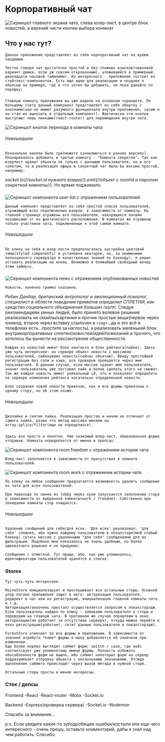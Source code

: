 # Корпоративный чат 

![Скриншот главного экрана чата, слева юзер-лист, в центре блок новостей, в верхней части кнопки выбора конмнат](/git/main.png)

Что у нас тут?
-------------------------

    Данное приложение представляет из себя корпоративный чат на время пандемии. 

    Честно говоря чат достаточно простой и без сложных изысков(черновой вариант демки, если уж совсем откровенным), уложившийся в примерный, двенадцати часовой таймлимит. Из интересного - приложение состоит из стейтлесс-компонентов. Есть еще идеи для реализации и позднее я объясню на примере, где и что хотел бы добавить, но пока давайте по порядку:

### <Lobby />
    Главную комнату приложения вы уже видели на основном скриншоте. По большому счету данный компонент представляет из себя обертку с кнопками(они не имеют разумного функционала внутри приложения, засим и не стал их выносить в отдельный компонент). Фактически эти кнопки выступают лишь линками(react-router) для перемещения внутри чата.
![Скриншот кнопок перехода в комнаты чата](/git/buttons.png)

###### Невошедшее

    Изначально кнопки было три(можете ознакомиться в ранних версиях). Планировалось добавить и третью комнату - "Комната секретов". Так как юзерлист хранит объекты не только с данными пользователя, но и его сокетом, то и реализация офера в секретный чат была бы весьма простой, например: 
*socket.to(//socket.id нужного юзера//).emit(//объект с roomId и паролем секретной комнаты//)*. 
    Но время поджимало.

### <UserList />

![Скриншот компонента user-list c отражением пользователей](/git/userList.png)

    Данный компонет представляет из себя простой список пользователей, отражающий всех подключенных юзеров, в зависимости от комнаты. На главной странице отражены все пользователи, находящиеся онлайн независимо от их фактического расположения. В комнатах же отражены только участники чата, подключенные к этой самой комнате.

###### Невошедшее 

    По клику на себя в юзер-листе предполагалась настройка цветовой темы(styled components) и установка аватарки, но, за неимением полноценного сервера(да и качественных знаний по бэкенду), я решил оставить реализацию на конец. Возможно в ближайший свободный вечер этим займусь.

### <News />

![Скриншот компонента news с отражением опубликованных новостей](/git/gossip.png)

    Новости, конечно громко сказанно. 
*Робин Данбар, британский антрополог и эволюционный психолог, специалист в области поведения приматов определил СПЛЕТНИ, как средство социального объединения больших групп.*
    Следуя рекомендациям умных людей, было принято волевое решение реализовать не смайлы/картинки и прочие простые вещи(первое через юникод, второе через вставку ссылочек в `<img>`...да и это всё в телефонах есть...простите за наглость), а реализовать маленький блок внутрикорпоративных сплетен/новостей/идей/пожеланий и прочего, что хотелось бы вынести на рассмотрение общественности.

    Каждая из новостей имеет блок контента и блок рейтинга(лайки). Здесь уже чуть интереснее: на сервере объект новости с массивом пользователей, лайкнувших новость(сейчас объясню). Ввиду простейшей регистрации без соли и хэша, все проверки проводятся через имя пользователя. В данном случае, если массив хранит имя пользователя, значит пользователь уже поставил лайк и более сделать этого не сможет. 
    Так же каждая новость имеет уникальный id, что и позволяет определить на сервере изменения рейтинга касательно определенной новости.

    Блок создания новой новости привязан, как и все формы привязаны к одному стору, но об этом позже.

###### Невошедшее

    Дизлайки и снятие лайка. Реализация простая и ничем не отличает от самого лайка, разве что метод массива меняем на array.splice/filter(еще не определился).

### <Room />

    Здесь все просто и понятно. Уже знакомый юзер-лист, обыкновенная форма отправки. Комната определяется от имени в пропсах.
![Скриншот компонента room freedom с отражением истории чата](/git/room.png)

    Юзер-лист заполняется в зависимости от присутствия в комнате пользователей. 
![Скриншот компонента room work с отражением истории чата](/git/room2.png)

    По клику на любое сообщение предлагается возможность удалить сообщение из чата для всех пользователей.

    При переходе по линке из lobby через хуки запускается заполнение стора в зависимости от выбранной комнаты(work / freedom). Собственно при покидании комнаты стор очищается.

###### Невошедшее

    Удаление сообщений для себя/для всех. 'Для всех' реализовал, 'для себя' сложнее, ибо нужно каждому пользователю в локалсторе(мой слабый бэкенд) сетить массив с удаленными "для себя" сообщениями для их фильтрации. Подобное мне показалось не очень удобным, но более адекватного решения я не придумал.

    Сообщения с отметкой. Тут проще, ибо, как уже упоминалось, идентификаторы пользователей хранятся в списке.

### Stores

    Тут чуть-чуть интереснее. 

    MaineStore инициализирует и прослушивает все остальные сторы. Оснвной упор логики приложения зашит в него: авторизация пользователя, редирект в чат или на регистрацию, инициализация главной комнаты чата и т.д.
    Авторизация(оооочень простая) осуществляется запросом в локалсторэдж. Если пользователь найден по ключу - забиваем пользователя в сторы и переводим на главную чата. В противном же случае оправляем в окно авторизации(не работает за отсутствие сервера), откуда можно перейти в окно регистрации(работает, сетит данные пользователя в локалсторэдж).

    FormsStore отвечает за все формы в приложении. В зависимости от значния атрибута *name* формы в мапу добавляется её знаечени при изменении.
    Еще более коряво выглядит сабмит форм: switch / case, где кейс соответсвует уже упомянотому имени формы. Полность избежать обособленности форм не вышло, ибо сабмит некоторых форм на сервер подразумевает отправку объекта с несколькими значениями. Отсюда выполнение сабмита происходит через вызов метода в нужной сторе. 

    Остальные сторы просты и менее интересны.

### Стек / депсы
Frontend
    -React
    -React-router
    -Mobx
    -Socket.io

Backend
    -Express(проверка сервера)
    -Socket.io
    -Nodemon

Спасибо за внимание...

p.s. Если увидите какие-то зубодробящие ошибки/костыли или еще чего интересного - очень прошу, оставьте комментарий, дабы я знал над чем работать. Спасибо.
